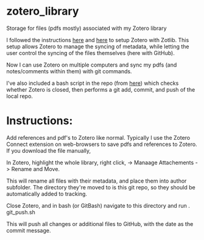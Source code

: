 # zotero_library
Storage for files (pdfs mostly) associated with my Zotero library

I followed the instructions [here](https://ikashnitsky.github.io/2019/zotero/) and [here](https://guides.lib.berkeley.edu/c.php?g=4472&p=6647803) to setup Zotero with Zotlib. This setup allows Zotero to manage the syncing of metadata, while letting the user control the syncing of the files themselves (here with GitHub).

Now I can use Zotero on multiple computers and sync my pdfs (and notes/comments within them) with git commands.

I've also included a bash script in the repo (from [here](https://forums.zotero.org/discussion/72835/using-git-in-combination-with-zotero-for-version-control-and-collaboration)) which checks whether Zotero is closed, then performs a git add, commit, and push of the local repo.

# Instructions:

Add references and pdf's to Zotero like normal. Typically I use the Zotero Connect extension on web-browsers to save pdfs and references to Zotero. If you download the file manually,

In Zotero, highlight the whole library, right click, -> Manaage Attachements -> Rename and Move.

This will rename all files with their metadata, and place them into author subfolder. The directory they're moved to is this git repo, so they should be automatically added to tracking.

Close Zotero, and in bash (or GitBash) navigate to this directory and run . git_push.sh

This will push all changes or additional files to GitHub, with the date as the commit message.
